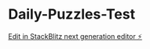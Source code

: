 # Daily-Puzzles-Test

[Edit in StackBlitz next generation editor ⚡️](https://stackblitz.com/~/github.com/Abuababwa/Daily-Puzzles-Test)